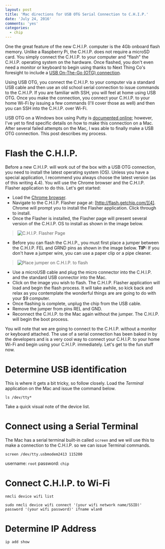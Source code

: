 ```yaml
---
layout: post
title: 'Mac directions for USB OTG Serial Connection to C.H.I.P.'
date: 'July 24, 2016'
comments: 'yes'
categories:
  - chip
---
```


One the great feature of the new C.H.I.P. computer is the 4Gb onboard flash memory. Unlike a Raspberry Pi, the C.H.I.P. does not require a microSD card. You simply connect the C.H.I.P. to your computer and "flash" the C.H.I.P. operating system on the hardware. Once flashed, you don't even need a monitor or keyboard to begin using thanks to Next Thing Co's foresight to include a [USB On-The-Go (OTG) connection][1].

Using USB OTG, you connect the C.H.I.P. to your computer via a standard USB cable and then use an old school serial connection to issue commands to the C.H.I.P. If you are familiar with SSH, you will feel at home using USB OTG. Once you make the connection, you connect your C.H.I.P. to your home Wi-Fi by issuing a few commands (I'll cover those as well) and then you can SSH into the C.H.I.P. over Wi-Fi.

USB OTG on a Windows box using Putty is [documented online][2]; however, I've yet to find specific details on how to make this connection on a Mac. After several failed attempts on the Mac, I was able to finally make a USB OTG connection. This post describes my process.

# Flash the C.H.I.P.
Before a new C.H.I.P. will work out of the box with a USB OTG connection, you need to install the latest operating system (OS). Unless you have a special application, I recommend you always choose the latest version (as of this writing 4.4). You will use the Chrome browser and the C.H.I.P. Flasher application to do this. Let's get started:

* Load the [Chrome browser][3].
* Navigate to the C.H.I.P. Flasher page at: [http://flash.getchip.com/][4]. Chrome will prompt you to install the Flasher application. Click through to install.
* Once the Flasher is installed, the Flasher page will present several version of the C.H.I.P. OS to install as shown in the image below.

> ![C.H.I.P. Flasher Page][image-1]

* Before you can flash the C.H.I.P., you must first place a jumper between the C.H.I.P. FEL and GRND pins as shown in the image below. **TIP:** If you don't have a jumper wire, you can use a paper clip or a pipe cleaner.

> ![Place jumper on C.H.I.P. to flash][image-2]

* Use a microUSB cable and plug the micro connector into the C.H.I.P. and the standard USB connector into the Mac.
* Click on the image you wish to flash. The C.H.I.P. Flasher application will load and begin the flash process. It will take awhile, so kick back and relax as you contemplate the wonderful things are are going to do with your $9 computer.
* Once flashing is complete, unplug the chip from the USB cable.
* Remove the jumper from pins REL and GND.
* Reconnect the C.H.I.P. to the Mac again without the jumper. The C.H.I.P. will begin the boot process.

You will note that we are going to connect to the C.H.I.P. without a monitor or keyboard attached. The use of a serial connection has been baked in by the developers and is a very cool way to connect your C.H.I.P. to your home Wi-Fi and begin using your C.H.I.P. immediately. Let's get to the fun stuff now.

# Determine USB identification

This is where it gets a bit tricky, so follow closely. Load the *Terminal* application on the Mac and issue the command below.

`ls /dev/tty*`

Take a quick visual note of the device list.

# Connect using a Serial Terminal

The Mac has a serial terminal built-in called `screen` and we will use this to make a connection to the C.H.I.P. so we can issue Terminal commands.

`screen /dev/tty.usbmodem2413 115200`

username: `root`
password: `chip`

# Connect C.H.I.P. to Wi-Fi

`nmcli device wifi list`

`sudo nmcli device wifi connect '(your wifi network name/SSID)' password '(your wifi password)' ifname wlan0`

# Determine IP Address

`ip add show`
 

[1]:	https://en.wikipedia.org/wiki/USB_On-The-Go
[2]:	http://docs.getchip.com/chip.html#headless-chip
[3]:	https://www.google.com/chrome/browser/desktop/index.html
[4]:	http://flash.getchip.com/

[image-1]:	http://www.stevencombs.com/images/posts/chip/choose-version.png
[image-2]:	http://www.stevencombs.com/images/posts/chip/chip-jumper-pins.jpg